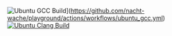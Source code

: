 ![Ubuntu GCC Build](https://github.com/nacht-wache/playground/actions/workflows/ubuntu_gcc.yml/badge.svg)](https://github.com/nacht-wache/playground/actions/workflows/ubuntu_gcc.yml) [![Ubuntu Clang Build](https://github.com/nacht-wache/playground/actions/workflows/ubuntu_clang.yml/badge.svg)](https://github.com/nacht-wache/playground/actions/workflows/ubuntu_clang.yml)

